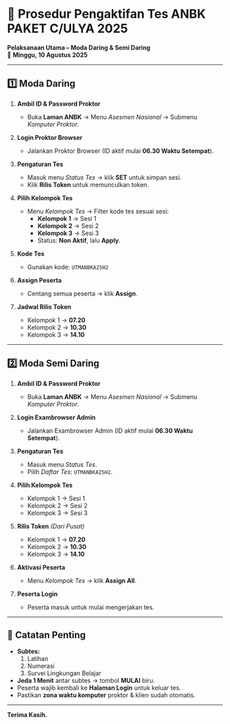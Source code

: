# 📄 Prosedur Pengaktifan Tes ANBK PAKET C/ULYA 2025
**Pelaksanaan Utama – Moda Daring & Semi Daring**  
📅 **Minggu, 10 Agustus 2025**

---

## 1️⃣ Moda Daring
1. **Ambil ID & Password Proktor**  
   - Buka **Laman ANBK** → Menu *Asesmen Nasional* → Submenu *Komputer Proktor*.

2. **Login Proktor Browser**  
   - Jalankan Proktor Browser (ID aktif mulai **06.30 Waktu Setempat**).

3. **Pengaturan Tes**  
   - Masuk menu *Status Tes* → klik **SET** untuk simpan sesi.  
   - Klik **Rilis Token** untuk memunculkan token.

4. **Pilih Kelompok Tes**  
   - Menu *Kelompok Tes* → Filter kode tes sesuai sesi:
     - **Kelompok 1** → Sesi 1  
     - **Kelompok 2** → Sesi 2  
     - **Kelompok 3** → Sesi 3  
     - Status: **Non Aktif**, lalu **Apply**.

5. **Kode Tes**  
   - Gunakan kode: `UTMANBKA25H2`

6. **Assign Peserta**  
   - Centang semua peserta → klik **Assign**.

7. **Jadwal Rilis Token**  
   - Kelompok 1 → **07.20**  
   - Kelompok 2 → **10.30**  
   - Kelompok 3 → **14.10**

---

## 2️⃣ Moda Semi Daring
1. **Ambil ID & Password Proktor**  
   - Buka **Laman ANBK** → Menu *Asesmen Nasional* → Submenu *Komputer Proktor*.

2. **Login Exambrowser Admin**  
   - Jalankan Exambrowser Admin (ID aktif mulai **06.30 Waktu Setempat**).

3. **Pengaturan Tes**  
   - Masuk menu *Status Tes*.  
   - Pilih *Daftar Tes*: `UTMANBKA25H2`.

4. **Pilih Kelompok Tes**  
   - Kelompok 1 → Sesi 1  
   - Kelompok 2 → Sesi 2  
   - Kelompok 3 → Sesi 3

5. **Rilis Token** *(Dari Pusat)*  
   - Kelompok 1 → **07.20**  
   - Kelompok 2 → **10.30**  
   - Kelompok 3 → **14.10**

6. **Aktivasi Peserta**  
   - Menu *Kelompok Tes* → klik **Assign All**.

7. **Peserta Login**  
   - Peserta masuk untuk mulai mengerjakan tes.

---

## 📝 Catatan Penting
- **Subtes:**
  1. Latihan  
  2. Numerasi  
  3. Survei Lingkungan Belajar
- **Jeda 1 Menit** antar subtes → tombol **MULAI** biru.
- Peserta wajib kembali ke **Halaman Login** untuk keluar tes.
- Pastikan **zona waktu komputer** proktor & klien sudah otomatis.

---

**Terima Kasih.**
